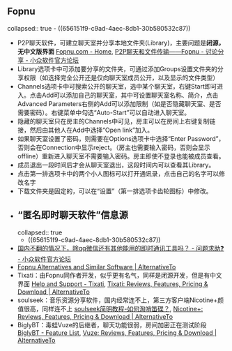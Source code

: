 ## Fopnu
collapsed:: true
	- ((656151f9-c9ad-4aec-8db1-30b580532c87))
- P2P聊天软件，可建立聊天室并分享本地文件夹(Library)，主要问题是**闭源，无中文版界面** [Fopnu.com - Home](https://fopnu.com/), [P2P聊天和文件传输——Fopnu - 讨论分享 - 小众软件官方论坛](https://meta.appinn.net/t/topic/14663)
- Library选项卡中可添加要分享的文件夹，可通过添加Groups设置文件夹的分享权限（如选择完全公开还是仅向聊天室成员公开，以及显示的文件类型）
- Channels选项卡中可搜索公开的聊天室，选中某个聊天室，右键Start即可进入。点击Add可以添加自己的聊天室，其中可设置聊天室名称、简介，点击Advanced Parameters右侧的Add可以添加限制（如是否隐藏聊天室、是否需要密码）。右键菜单中勾选“Auto-Start”可以自动进入聊天室。
- 隐藏的聊天室只在房主的Channels中可见，房主可以在房间上右键复制链接，然后由其他人在Add中选择“Open link”加入。
- 如果聊天室设置了密码，则需要在Options选项卡中选择“Enter Password”，否则会在Connection中显示reject。（房主也需要输入密码，否则会显示offline）重新进入聊天室不需要输入密码。房主即使不登录也能被成员查看。
- 成员退出一段时间后才会从聊天室退出，这段时间内可以查看其Library。
- 点击第一排选项卡中的两个小人图标可以打开通讯录，点击自己的名字可以修改名字
- 下载文件夹是固定的，可以在“设置”（第一排选项卡齿轮图标）中修改。
- ## “匿名即时聊天软件”信息源
  collapsed:: true
	- ((656151f9-c9ad-4aec-8db1-30b580532c87))
- [国内不翻的情况下，除qq微信还有其他能用的即时通讯工具吗？ - 问题求助❓ - 小众软件官方论坛](https://meta.appinn.net/t/topic/6375/30)
- [Fopnu Alternatives and Similar Software | AlternativeTo](https://alternativeto.net/software/fopnu/)
- Tixati：由Fopnu同作者开发，似乎更有名气，同样是闭源开发，但是有中文界面 [Help and Support - Tixati](https://forum.tixati.com/support), [Tixati: Reviews, Features, Pricing & Download | AlternativeTo](https://alternativeto.net/software/tixati/about/)
- soulseek：音乐资源分享软件，国内经常连不上，第三方客户端Nicotine+颜值很高，同样连不上 [soulseek简明教程-如何淘哨笛碟？](https://www.douban.com/group/topic/55017312/?_i=22633058wfTzso,22634498wfTzso), [Nicotine+: Reviews, Features, Pricing & Download | AlternativeTo](https://alternativeto.net/software/nicotine-plus/about/)
- BiglyBT：毒蛙Vuze的后继者，聊天功能很弱，房间加密正在测试阶段 [BiglyBT - Feature List](https://www.biglybt.com/features.php), [Vuze: Reviews, Features, Pricing & Download | AlternativeTo](https://alternativeto.net/software/vuze/about/)